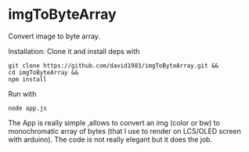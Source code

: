 # imgToByteArray
Convert image to byte array.

Installation:
Clone it and install deps with

    git clone https://github.com/david1983/imgToByteArray.git && 
    cd imgToByteArray && 
    npm install

Run with

    node app.js

The App is really simple ,allows to convert an img (color or bw) to monochromatic array of bytes (that I use to render on LCS/OLED screen with arduino).
The code is not really elegant but it does the job.
